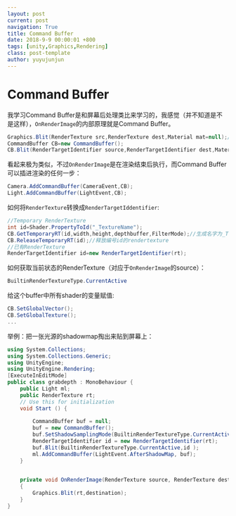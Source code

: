 ```yaml
---
layout: post
current: post
navigation: True
title: Command Buffer
date: 2018-9-9 00:00:01 +800
tags: [unity,Graphics,Rendering]
class: post-template
author: yuyujunjun
---
```


# Command Buffer

我学习Command Buffer是和屏幕后处理类比来学习的，我感觉（并不知道是不是这样），```OnRenderImage```的内部原理就是Command Buffer。

```c#
Graphics.Blit(RenderTexture src,RenderTexture dest,Material mat=null);//OnRenderImage
CommandBuffer CB=new CommandBuffer();
CB.Blit(RenderTargetIdentifier source,RenderTargetIdentifier dest,Material mat=null);//Command Buffer

```

看起来极为类似，不过```OnRenderImage```是在渲染结束后执行，而Command Buffer可以插进渲染的任何一步：

```c#
Camera.AddCommandBuffer(CameraEvent,CB);
Light.AddCommandBuffer(LightEvent,CB);
```

如何将```RenderTexture```转换成```RenderTargetIddentifier```:

```c#
//Temporary RenderTexture
int id=Shader.PropertyToId("_TextureName");
CB.GetTemporaryRT(id,width,height,depthbuffer,FilterMode);//生成名字为_TextureName的RenderTexture并给编号id赋值
CB.ReleaseTemporaryRT(id);//释放编号id的rendertexture
//已有RenderTexture
RenderTargetIdentifier id=new RenderTargetIdentifier(rt);
```

如何获取当前状态的RenderTexture（对应于```OnRenderImage```的source）：

```c#
BuiltinRenderTextureType.CurrentActive
```

给这个buffer中所有shader的变量赋值:

```c#
CB.SetGlobalVector();
CB.SetGlobalTexture();
...
```

举例：把一张光源的shadowmap掏出来贴到屏幕上：

```c#
using System.Collections;
using System.Collections.Generic;
using UnityEngine;
using UnityEngine.Rendering;
[ExecuteInEditMode]
public class grabdepth : MonoBehaviour {
    public Light ml;
    public RenderTexture rt;
	// Use this for initialization
	void Start () {
       
        CommandBuffer buf = null;
        buf = new CommandBuffer();
        buf.SetShadowSamplingMode(BuiltinRenderTextureType.CurrentActive, ShadowSamplingMode.RawDepth);
        RenderTargetIdentifier id = new RenderTargetIdentifier(rt);
        buf.Blit(BuiltinRenderTextureType.CurrentActive,id );
        ml.AddCommandBuffer(LightEvent.AfterShadowMap, buf);
    }
	

    private void OnRenderImage(RenderTexture source, RenderTexture destination)
    {
        Graphics.Blit(rt,destination);
    }
}
```


